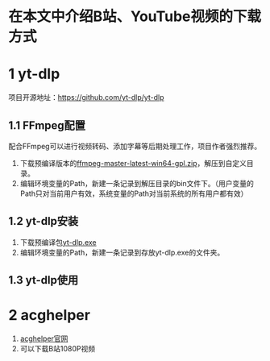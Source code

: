 # 在本文中介绍B站、YouTube视频的下载方式

# 1 yt-dlp
项目开源地址：https://github.com/yt-dlp/yt-dlp
## 1.1 FFmpeg配置
配合FFmpeg可以进行视频转码、添加字幕等后期处理工作，项目作者强烈推荐。
1. 下载预编译版本的[ffmpeg-master-latest-win64-gpl.zip](https://github.com/BtbN/FFmpeg-Builds/releases)，解压到自定义目录。
2. 编辑环境变量的Path，新建一条记录到解压目录的bin文件下。（用户变量的Path只对当前用户有效，系统变量的Path对当前系统的所有用户都有效）

## 1.2 yt-dlp安装

1. 下载预编译包[yt-dlp.exe](https://github.com/yt-dlp/yt-dlp/releases/download/2024.05.27/yt-dlp.exe)
2. 编辑环境变量的Path，新建一条记录到存放yt-dlp.exe的文件夹。

## 1.3 yt-dlp使用


# 2 acghelper

1. [acghelper官网](https://acghelper.com/)
2.  可以下载B站1080P视频